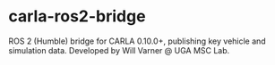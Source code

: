 # carla-ros2-bridge
ROS 2 (Humble) bridge for CARLA 0.10.0+, publishing key vehicle and simulation data. Developed by Will Varner @ UGA MSC Lab.
